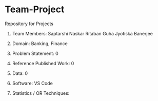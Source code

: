 # Team-Project
Repository for Projects

1. Team Members: Saptarshi Naskar
                 Ritaban Guha
                 Jyotiska Banerjee

2. Domain: Banking, Finance

3. Problem Statement: 0

4. Reference Published Work: 0

5. Data: 0

6. Software: VS Code

7. Statistics / OR Techniques:

